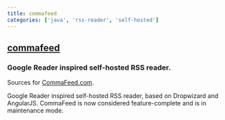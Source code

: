 ```yaml
---
title: commafeed
categories: ['java', 'rss-reader', 'self-hosted']
---
```

## [commafeed](https://github.com/Athou/commafeed)

### Google Reader inspired self-hosted RSS reader.


Sources for [CommaFeed.com](http://www.commafeed.com/).

Google Reader inspired self-hosted RSS reader, based on Dropwizard and AngularJS.
CommaFeed is now considered feature-complete and is in maintenance mode.
